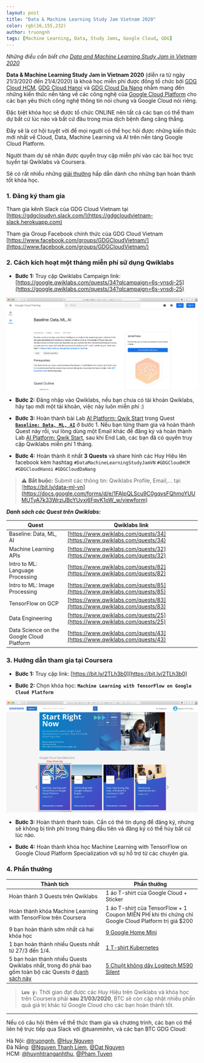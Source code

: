 ```yaml
---
layout: post
title: "Data & Machine Learning Study Jam Vietnam 2020"
color: rgb(16,155,232)
author: truongnh
tags: [Machine Learning, Data, Study Jams, Google Cloud, GDG]
---
```


*Những điều cần biết cho [Data and Machine Learning Study Jam in Vietnam 2020](https://www.facebook.com/events/557381181797478/)*  

**Data & Machine Learning Study Jam in Vietnam 2020** (diễn ra từ ngày 21/3/2020 đến 21/4/2020) là khoá học miễn phí được đồng tổ chức bởi [GDG Cloud HCM](https://www.facebook.com/gdgchcm/), [GDG Cloud Hanoi](https://www.facebook.com/GDGCloudHanoi/) và [GDG Cloud Da Nang](https://www.facebook.com/GDGCloudDaNang/) nhằm mang đến những kiến thức nền tảng về các công nghệ của [Google Cloud Platform](https://console.cloud.google.com/getting-started) cho các bạn yêu thích công nghệ thông tin nói chung và Google Cloud nói riêng.

Đặc biệt khóa học sẽ được tổ chức ONLINE nên tất cả các bạn có thể tham dự bất cứ lúc nào và bất cứ đâu trong mùa dịch bệnh đang căng thẳng.

Đây sẽ là cơ hội tuyệt vời để mọi người có thể học hỏi được những kiến thức mới nhất về Cloud, Data, Machine Learning và AI trên nền tảng Google Cloud Platform.

Người tham dự sẽ nhận được quyền truy cập miễn phí vào các bài học trực tuyến tại Qwiklabs và Coursera.

Sẽ có rất nhiều những [giải thưởng](#giai-thuong) hấp dẫn dành cho những bạn hoàn thành tốt khóa học.

### 1. Đăng ký tham gia

Tham gia kênh Slack của GDG Cloud Vietnam tại [https://gdgcloudvn.slack.com/](https://gdgcloudvietnam-slack.herokuapp.com)  

Tham gia Group Facebook chính thức của GDG Cloud Vietnam [https://www.facebook.com/groups/GDGCloudVietnam/](https://www.facebook.com/groups/GDGCloudVietnam/)


### 2. Cách kích hoạt một tháng miễn phí sử dụng Qwiklabs

- **Bước 1:** Truy cập Qwiklabs Campaign link: [https://google.qwiklabs.com/quests/34?qlcampaign=6s-vnsdj-25](https://google.qwiklabs.com/quests/34?qlcampaign=6s-vnsdj-25)

![img](/assets/img/Base.png)

- **Bước 2:** Đăng nhập vào Qwiklabs, nếu bạn chưa có tài khoản Qwiklabs, hãy tạo mới một tài khoản, việc này luôn miễn phí :)

- **Bước 3:** Hoàn thành bài Lab [AI Platform: Qwik Start](https://google.qwiklabs.com/focuses/581?parent=catalog&qlcampaign=6s-vnsdj-25) trong Quest **[`Baseline: Data, ML, AI`](https://google.qwiklabs.com/quests/34?qlcampaign=6s-vnsdj-25)** ở bước 1. Nếu bạn từng tham gia và hoàn thành Quest này rồi, vui lòng dùng một Email khác để đăng ký và hoàn thành Lab [AI Platform: Qwik Start](https://google.qwiklabs.com/focuses/581?parent=catalog&qlcampaign=6s-vnsdj-25), sau khi End Lab, các bạn đã có quyền truy cập Qwiklabs miễn phí 1 tháng.

- **Bước 4:** Hoàn thành ít nhất **3 Quests** và share hình các Huy Hiệu lên facebook kèm hashtag `#DataMachineLearningStudyJamVN` `#GDGCloudHCM` `#GDGCloudHanoi` `#GDGCloudDaNang`

> ⚠️ **Bắt buộc:** Submit các thông tin: Qwiklabs Profile, Email,... tại: [https://bit.ly/data-ml-vn](https://docs.google.com/forms/d/e/1FAIpQLScu9C0gqysFQhmoYUUMUTyA7k33WrziJBcYUyxj6FqvK1oW_w/viewform)

<a name="qwiklabs-list"></a>
***Danh sách các Quest trên Qwiklabs:***

| Quest                                     | Qwiklabs link                                                            |
|-------------------------------------------|--------------------------------------------------------------------------|
| Baseline: Data, ML, AI                    | [https://www.qwiklabs.com/quests/34](https://www.qwiklabs.com/quests/34) |
| Machine Learning APIs                     | [https://www.qwiklabs.com/quests/32](https://www.qwiklabs.com/quests/32) |
| Intro to ML: Language Processing          | [https://www.qwiklabs.com/quests/82](https://www.qwiklabs.com/quests/82) |
| Intro to ML: Image Processing             | [https://www.qwiklabs.com/quests/85](https://www.qwiklabs.com/quests/85) |
| TensorFlow on GCP                         | [https://www.qwiklabs.com/quests/83](https://www.qwiklabs.com/quests/83) |
| Data Engineering                          | [https://www.qwiklabs.com/quests/25](https://www.qwiklabs.com/quests/25) |
| Data Science on the Google Cloud Platform | [https://www.qwiklabs.com/quests/43](https://www.qwiklabs.com/quests/43) |

### 3. Hướng dẫn tham gia tại Coursera

- **Bước 1:** Truy cập link: [https://bit.ly/2TLh3b0](https://bit.ly/2TLh3b0)

- **Bước 2:** Chọn khóa học: **`Machine Learning with TensorFlow on Google Cloud Platform`**

![coursera](/assets/img/coursera.png)

- **Bước 3:** Hoàn thành thanh toán. Cần có thẻ tín dụng để đăng ký, nhưng sẽ không bị tính phí trong tháng đầu tiên và đăng ký có thể hủy bất cứ lúc nào.

- **Bước 4:** Hoàn thành khóa học Machine Learning with TensorFlow on Google Cloud Platform Specialization với sự hỗ trợ từ các chuyên gia.

<a name="giai-thuong"></a>
### 4. Phần thưởng

| Thành tích                                     | Phần thưởng                                                           |
|-------------------------------------------|--------------------------------------------------------------------------|
| Hoàn thành 3 Quests trên Qwiklabs    | 1 áo T-shirt của Google Cloud + Sticker                                  |
| Hoàn thành khóa Machine Learning with TensorFlow trên Coursera | 1 áo T-shirt của TensorFlow + 1 Coupon MIỄN PHÍ khi thi chứng chỉ Google Cloud Platform trị giá $200 |
| 9 bạn hoàn thành sớm nhất cả hai khóa học       | [9 Google Home Mini](https://store.google.com/us/product/google_nest_mini?hl=en-US) |
| 1 bạn hoàn thành nhiều Quests nhất từ 27/3 đến 1/4.       | [1 T-shirt Kubernetes ](https://scontent-hkt1-1.xx.fbcdn.net/v/t1.0-9/91363006_887019848410236_4174872614470156288_o.jpg?_nc_cat=103&_nc_sid=ca434c&_nc_ohc=b4u2na59SVQAX9khABB&_nc_ht=scontent-hkt1-1.xx&oh=4099dd9f9574d4b84b37c65c7666f82c&oe=5EAA1E5A) |
| 5 bạn hoàn thành nhiều Quests Qwiklabs nhất, trong đó phải bao gồm toàn bộ các Quests ở [danh sách này](#qwiklabs-list)     | [5 Chuột không dây Logitech M590 Silent](https://www.logitech.com/vi-vn/product/m590-silent-wireless-mouse) |




> **`Lưu ý:`** Thời gian đạt được các Huy Hiệu trên Qwiklabs và khóa học trên Coursera phải **sau 21/03/2020**, BTC sẽ còn cập nhật nhiều phần quà giá trị khác từ Google Cloud cho các bạn hoàn thành tốt.

---
Nếu có câu hỏi thêm về thể thức tham gia và chương trình, các bạn có thể liên hệ trực tiếp qua Slack với @tuanminhn, và các bạn BTC GDG Cloud:

Hà Nội: [@truongnh](https://gdgcloudvn.slack.com/), [@Huy Nguyen](https://gdgcloudvn.slack.com/)  
Đà Nẵng: [@Nguyen Thanh Liem](https://gdgcloudvn.slack.com/), [@Dat Nguyen](https://gdgcloudvn.slack.com/)  
HCM: [@huynhtranganhthu](https://gdgcloudvn.slack.com/), [@Pham Tuyen](https://gdgcloudvn.slack.com/)  
